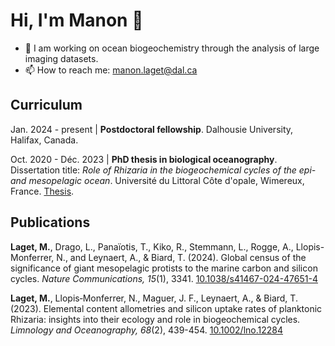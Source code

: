 # Hi, I'm Manon 👋

- 🌊 I am working on ocean biogeochemistry through the analysis of large imaging datasets.
- 📫 How to reach me: manon.laget@dal.ca

## Curriculum

Jan. 2024 - present | **Postdoctoral fellowship**. Dalhousie University, Halifax, Canada.

Oct. 2020 - Déc. 2023 | **PhD thesis in biological oceanography**. Dissertation title: *Role of Rhizaria in the biogeochemical cycles of the epi- and mesopelagic ocean*. Université du Littoral Côte d'opale, Wimereux, France. [Thesis](https://theses.hal.science/tel-04552165/).

## Publications

**Laget, M.**, Drago, L., Panaïotis, T., Kiko, R., Stemmann, L., Rogge, A., Llopis-Monferrer, N., and Leynaert, A., & Biard, T. (2024). Global census of the significance of giant mesopelagic protists to the marine carbon and silicon cycles. _Nature Communications, 15_(1), 3341. [10.1038/s41467-024-47651-4](https://doi.org/10.1038/s41467-024-47651-4)

**Laget, M.**, Llopis‐Monferrer, N., Maguer, J. F., Leynaert, A., & Biard, T. (2023). Elemental content allometries and silicon uptake rates of planktonic Rhizaria: insights into their ecology and role in biogeochemical cycles. _Limnology and Oceanography, 68_(2), 439-454. [10.1002/lno.12284](https://doi.org/10.1002/lno.12284)
